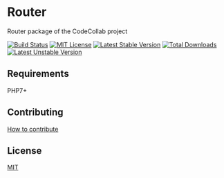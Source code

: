 # Router

Router package of the CodeCollab project

[![Build Status](https://travis-ci.org/CodeCollab/Router.svg?branch=master)](https://travis-ci.org/CodeCollab/Router) [![MIT License](https://img.shields.io/badge/license-MIT-blue.svg)](mit) [![Latest Stable Version](https://poser.pugx.org/codecollab/router/v/stable)](https://packagist.org/packages/codecollab/router) [![Total Downloads](https://poser.pugx.org/codecollab/router/downloads)](https://packagist.org/packages/codecollab/router) [![Latest Unstable Version](https://poser.pugx.org/codecollab/router/v/unstable)](https://packagist.org/packages/codecollab/router)

## Requirements

PHP7+

## Contributing

[How to contribute][contributing]

## License

[MIT][mit]

[contributing]: https://github.com/CodeCollab/Router/blob/master/CONTRIBUTING.md
[mit]: http://spdx.org/licenses/MIT
